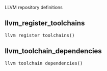 <!-- Generated with Stardoc: http://skydoc.bazel.build -->

LLVM repository definitions

<a id="llvm_register_toolchains"></a>

## llvm_register_toolchains

<pre>
llvm_register_toolchains()
</pre>





<a id="llvm_toolchain_dependencies"></a>

## llvm_toolchain_dependencies

<pre>
llvm_toolchain_dependencies()
</pre>





